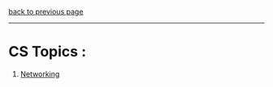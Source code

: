 [back to previous page](../README.md)

--- 

# CS Topics : 

1. [Networking](./Networking/networking-content.md)
